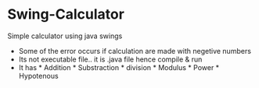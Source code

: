 # Swing-Calculator
Simple calculator using java swings

* Some of the error occurs if calculation are made with negetive numbers
* Its not executable file.. it is .java file hence compile & run
* It has * Addition * Substraction * division * Modulus * Power * Hypotenous
